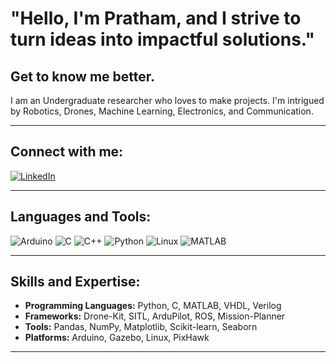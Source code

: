 # "Hello, I'm Pratham, and I strive to turn ideas into impactful solutions."

## Get to know me better.
I am an Undergraduate researcher who loves to make projects. I'm intrigued by Robotics, Drones, Machine Learning, Electronics, and Communication.

---

## Connect with me:
[![LinkedIn](https://img.shields.io/badge/-LinkedIn-blue?style=flat-square&logo=linkedin)](https://www.linkedin.com/in/pratham-gupta-b3b476204/)

---


## Languages and Tools:
<p align="left">
  <img src="https://img.shields.io/badge/Arduino-00979D?style=for-the-badge&logo=arduino&logoColor=white" alt="Arduino" />
  <img src="https://img.shields.io/badge/C-00599C?style=for-the-badge&logo=c&logoColor=white" alt="C" />
  <img src="https://img.shields.io/badge/C++-00599C?style=for-the-badge&logo=cplusplus&logoColor=white" alt="C++" />
  <img src="https://img.shields.io/badge/Python-3776AB?style=for-the-badge&logo=python&logoColor=white" alt="Python" />
  <img src="https://img.shields.io/badge/Linux-FCC624?style=for-the-badge&logo=linux&logoColor=black" alt="Linux" />
  <img src="https://img.shields.io/badge/MATLAB-0076A8?style=for-the-badge&logo=mathworks&logoColor=white" alt="MATLAB" />

  
  ---
  
  
  ## Skills and Expertise:
- **Programming Languages:** Python, C, MATLAB, VHDL, Verilog  
- **Frameworks:** Drone-Kit, SITL, ArduPilot, ROS, Mission-Planner  
- **Tools:** Pandas, NumPy, Matplotlib, Scikit-learn, Seaborn  
- **Platforms:** Arduino, Gazebo, Linux, PixHawk  
</p>
 

---

